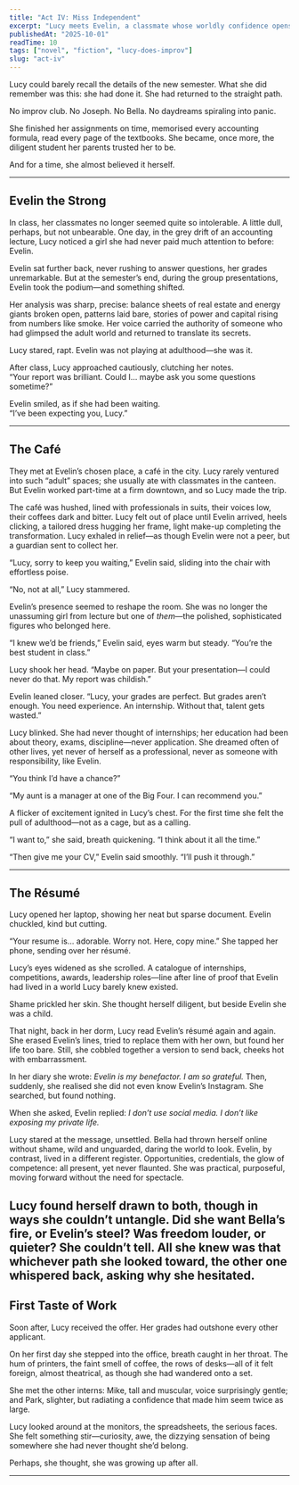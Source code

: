 ```yaml
---
title: "Act IV: Miss Independent" 
excerpt: "Lucy meets Evelin, a classmate whose worldly confidence opens a door into the adult world—and tempts Lucy to abandon imagination for ambition." 
publishedAt: "2025-10-01" 
readTime: 10
tags: ["novel", "fiction", "lucy-does-improv"] 
slug: "act-iv" 
---
```


Lucy could barely recall the details of the new semester. What she did remember was this: she had done it. She had returned to the straight path.  

No improv club. No Joseph. No Bella. No daydreams spiraling into panic.  

She finished her assignments on time, memorised every accounting formula, read every page of the textbooks. She became, once more, the diligent student her parents trusted her to be.  

And for a time, she almost believed it herself.  

---

## Evelin the Strong

In class, her classmates no longer seemed quite so intolerable. A little dull, perhaps, but not unbearable. One day, in the grey drift of an accounting lecture, Lucy noticed a girl she had never paid much attention to before: Evelin.  

Evelin sat further back, never rushing to answer questions, her grades unremarkable. But at the semester’s end, during the group presentations, Evelin took the podium—and something shifted.  

Her analysis was sharp, precise: balance sheets of real estate and energy giants broken open, patterns laid bare, stories of power and capital rising from numbers like smoke. Her voice carried the authority of someone who had glimpsed the adult world and returned to translate its secrets.  

Lucy stared, rapt. Evelin was not playing at adulthood—she was it.  

After class, Lucy approached cautiously, clutching her notes.  
“Your report was brilliant. Could I… maybe ask you some questions sometime?”  

Evelin smiled, as if she had been waiting.  
“I’ve been expecting you, Lucy.”  

---

## The Café  

They met at Evelin’s chosen place, a café in the city. Lucy rarely ventured into such “adult” spaces; she usually ate with classmates in the canteen. But Evelin worked part-time at a firm downtown, and so Lucy made the trip.  

The café was hushed, lined with professionals in suits, their voices low, their coffees dark and bitter. Lucy felt out of place until Evelin arrived, heels clicking, a tailored dress hugging her frame, light make-up completing the transformation. Lucy exhaled in relief—as though Evelin were not a peer, but a guardian sent to collect her.  

“Lucy, sorry to keep you waiting,” Evelin said, sliding into the chair with effortless poise.  

“No, not at all,” Lucy stammered.  

Evelin’s presence seemed to reshape the room. She was no longer the unassuming girl from lecture but one of *them*—the polished, sophisticated figures who belonged here.  

“I knew we’d be friends,” Evelin said, eyes warm but steady. “You’re the best student in class.”  

Lucy shook her head. “Maybe on paper. But your presentation—I could never do that. My report was childish.”  

Evelin leaned closer. “Lucy, your grades are perfect. But grades aren’t enough. You need experience. An internship. Without that, talent gets wasted.”  

Lucy blinked. She had never thought of internships; her education had been about theory, exams, discipline—never application. She dreamed often of other lives, yet never of herself as a professional, never as someone with responsibility, like Evelin.  

“You think I’d have a chance?”  

“My aunt is a manager at one of the Big Four. I can recommend you.”  

A flicker of excitement ignited in Lucy’s chest. For the first time she felt the pull of adulthood—not as a cage, but as a calling.  

“I want to,” she said, breath quickening. “I think about it all the time.”  

“Then give me your CV,” Evelin said smoothly. “I’ll push it through.”  

---

## The Résumé  

Lucy opened her laptop, showing her neat but sparse document. Evelin chuckled, kind but cutting.  

“Your resume is... adorable. Worry not. Here, copy mine.” She tapped her phone, sending over her résumé.  

Lucy’s eyes widened as she scrolled. A catalogue of internships, competitions, awards, leadership roles—line after line of proof that Evelin had lived in a world Lucy barely knew existed.  

Shame prickled her skin. She thought herself diligent, but beside Evelin she was a child.  

That night, back in her dorm, Lucy read Evelin’s résumé again and again. She erased Evelin’s lines, tried to replace them with her own, but found her life too bare. Still, she cobbled together a version to send back, cheeks hot with embarrassment.  

In her diary she wrote: *Evelin is my benefactor. I am so grateful.* Then, suddenly, she realised she did not even know Evelin’s Instagram. She searched, but found nothing.  

When she asked, Evelin replied: *I don’t use social media. I don’t like exposing my private life.*  

Lucy stared at the message, unsettled. Bella had thrown herself online without shame, wild and unguarded, daring the world to look. Evelin, by contrast, lived in a different register. Opportunities, credentials, the glow of competence: all present, yet never flaunted. She was practical, purposeful, moving forward without the need for spectacle.

Lucy found herself drawn to both, though in ways she couldn’t untangle. Did she want Bella’s fire, or Evelin’s steel? Was freedom louder, or quieter? She couldn’t tell. All she knew was that whichever path she looked toward, the other one whispered back, asking why she hesitated.
---

## First Taste of Work  

Soon after, Lucy received the offer. Her grades had outshone every other applicant.  

On her first day she stepped into the office, breath caught in her throat. The hum of printers, the faint smell of coffee, the rows of desks—all of it felt foreign, almost theatrical, as though she had wandered onto a set.  

She met the other interns: Mike, tall and muscular, voice surprisingly gentle; and Park, slighter, but radiating a confidence that made him seem twice as large.  

Lucy looked around at the monitors, the spreadsheets, the serious faces. She felt something stir—curiosity, awe, the dizzying sensation of being somewhere she had never thought she’d belong.  

Perhaps, she thought, she was growing up after all.  

---
